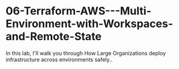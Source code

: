 # 06-Terraform-AWS---Multi-Environment-with-Workspaces-and-Remote-State
In this lab, I'll walk you through How Large Organizations deploy infrastructure across environments safely..
